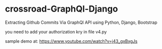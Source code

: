 # crossroad-GraphQl-Django


Extracting Github Commits Via GraphQl API using Python, Django, Bootstrap


you need to add your authorization kry in file v4.py


sample demo at:
https://www.youtube.com/watch?v=j43_gxBxgJs
